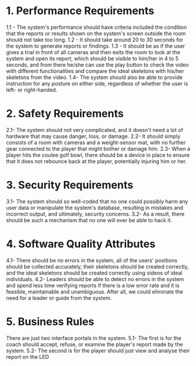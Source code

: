 # 1. Performance Requirements

  1.1 - The system's performance should have criteria included the condition that the reports
or results shown on the system's screen outside the room should not take too long.
  1.2 - It should take around 20 to 30 seconds for the system to generate reports or findings.
  1.3 - It should be as if the user gives a trial in front of all cameras and then exits the room
to look at the system and open its report, which should be visible to him/her in 4 to 5 seconds, and
from there he/she can use the play button to check the video with different functionalities and
compare the ideal skeletons with his/her skeletons from the video.
  1.4- The system should also be able to provide instruction for any posture on either side,
regardless of whether the user is left- or right-handed.

# 2. Safety Requirements

  2.1- The system should not very complicated, and it doesn't need a lot of hardware that
may cause danger, loss, or damage.
  2.2- It should simply consists of a room with cameras and a weight-sensor mat, with no
further gear connected to the player that might bother or damage him.
  2.3- When a player hits the coulee golf bowl, there should be a device in place to ensure
that it does not rebounce back at the player, potentially injuring him or her.

# 3. Security Requirements
  3.1- The system should so well-coded that no one could possibly harm any user data or
manipulate the system's database, resulting in mistakes and incorrect output, and ultimately, security
concerns.
  3.2- As a result, there should be such a mechanism that no one will ever be able to hack it.
  
# 4. Software Quality Attributes

  4.1- There should be no errors in the system, all of the users' positions should be collected
accurately, their skeletons should be created correctly, and the ideal skeletons should be created
correctly using videos of ideal individuals.
  4.2- Leaders should be able to detect no errors in the system and spend less time verifying
reports if there is a low error rate and it is feasible, maintainable and unambiguous. After all, we
could eliminate the need for a leader or guide from the system.

# 5. Business Rules
There are just two interface portals in the system.
  5.1- The first is for the coach should accept, refuse, or examine the player's report made
by the system.
  5.2- The second is for the player should just view and analyse their report on the LED
